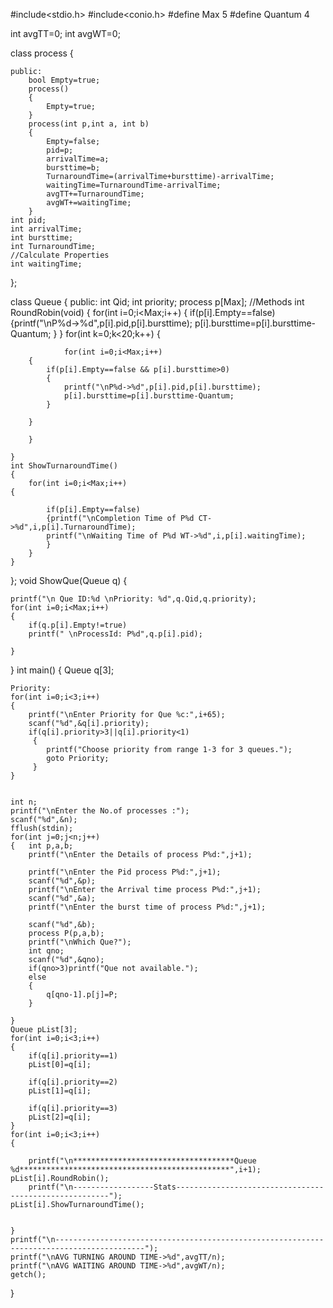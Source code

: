 #include<stdio.h>
#include<conio.h>
#define Max 5
#define Quantum 4

int avgTT=0;
int avgWT=0;

class process
{
	
	public:
		bool Empty=true;
		process()
		{
			Empty=true;
		}
		process(int p,int a, int b)
		{
			Empty=false;
			pid=p;
			arrivalTime=a;
			bursttime=b;
			TurnaroundTime=(arrivalTime+bursttime)-arrivalTime;
			waitingTime=TurnaroundTime-arrivalTime;
			avgTT+=TurnaroundTime;
			avgWT+=waitingTime;
		}
	int pid;
	int arrivalTime;
	int bursttime;
	int TurnaroundTime;
	//Calculate Properties
	int waitingTime;
	
	
	
};

class Queue
{
	public:
		int Qid;
		int priority;
	process p[Max];
	//Methods
	int RoundRobin(void)
	{
		for(int i=0;i<Max;i++)
		{
			if(p[i].Empty==false)
			{printf("\nP%d->%d",p[i].pid,p[i].bursttime);
		p[i].bursttime=p[i].bursttime-Quantum;
			}
		}
		for(int k=0;k<20;k++)
		{
		
				for(int i=0;i<Max;i++)
		{
			if(p[i].Empty==false && p[i].bursttime>0)
			{  
				printf("\nP%d->%d",p[i].pid,p[i].bursttime);
				p[i].bursttime=p[i].bursttime-Quantum;
			}
			
		}
		
		}	
	
	}
	int ShowTurnaroundTime()
	{
		for(int i=0;i<Max;i++)
	{
	
			if(p[i].Empty==false)
			{printf("\nCompletion Time of P%d CT->%d",i,p[i].TurnaroundTime);
			printf("\nWaiting Time of P%d WT->%d",i,p[i].waitingTime);
			}
		}
	}
};
void ShowQue(Queue q)
{
	
	printf("\n Que ID:%d \nPriority: %d",q.Qid,q.priority);
	for(int i=0;i<Max;i++)
	{
		if(q.p[i].Empty!=true)
		printf(" \nProcessId: P%d",q.p[i].pid);
	
	}
	
	
}
int main()
{
	Queue q[3];
	
	Priority:
	for(int i=0;i<3;i++)
	{
		printf("\nEnter Priority for Que %c:",i+65);
		scanf("%d",&q[i].priority);
		if(q[i].priority>3||q[i].priority<1)
		 {
		 	printf("Choose priority from range 1-3 for 3 queues.");
		 	goto Priority;
		 }
	}
	

	int n;		
	printf("\nEnter the No.of processes :");
	scanf("%d",&n);
	fflush(stdin);
	for(int j=0;j<n;j++)
	{	int p,a,b;
	    printf("\nEnter the Details of process P%d:",j+1);
		
		printf("\nEnter the Pid process P%d:",j+1);		
		scanf("%d",&p);
		printf("\nEnter the Arrival time process P%d:",j+1);		
		scanf("%d",&a);
		printf("\nEnter the burst time of process P%d:",j+1);
		
		scanf("%d",&b);
		process P(p,a,b);
		printf("\nWhich Que?");
		int qno;
		scanf("%d",&qno);
		if(qno>3)printf("Que not available.");
		else
		{
			q[qno-1].p[j]=P;
		}
			
	}
	Queue pList[3];
	for(int i=0;i<3;i++)
	{
		if(q[i].priority==1)
		pList[0]=q[i];
		
		if(q[i].priority==2)
		pList[1]=q[i];
		
		if(q[i].priority==3)
		pList[2]=q[i];
	}
	for(int i=0;i<3;i++)
	{
	
		printf("\n************************************Queue %d***********************************************",i+1);
	pList[i].RoundRobin();
		printf("\n------------------Stats-------------------------------------------------------");
	pList[i].ShowTurnaroundTime();
	
		
	}
	printf("\n------------------------------------------------------------------------------------------");
	printf("\nAVG TURNING AROUND TIME->%d",avgTT/n);
	printf("\nAVG WAITING AROUND TIME->%d",avgWT/n);
	getch();
}
